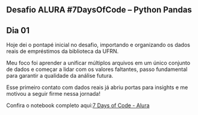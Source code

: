 ## Desafio ALURA #7DaysOfCode – Python Pandas

## Dia 01
Hoje dei o pontapé inicial no desafio, importando e organizando os dados reais de empréstimos da biblioteca da UFRN.

Meu foco foi aprender a unificar múltiplos arquivos em um único conjunto de dados e começar a lidar com os valores faltantes, passo fundamental para garantir a qualidade da análise futura.

Esse primeiro contato com dados reais já abriu portas para insights e me motivou a seguir firme nessa jornada!

Confira o notebook completo aqui:[7 Days of Code - Alura](notebooks/7_Days_of_Code_Alura.ipynb)

